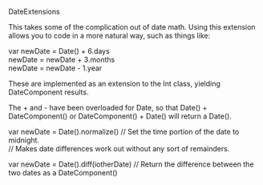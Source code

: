 DateExtensions

This takes some of the complication out of date math. Using
this extension allows you to code in a more natural way,
such as things like:

var newDate = Date() + 6.days<br/>
newDate = newDate + 3.months<br/>
newDate = newDate - 1.year

These are implemented as an extension to the Int class, yielding DateComponent results.

The + and - have been overloaded for Date, so that Date() + DateComponent() or
DateComponent() + Date() will return a Date().

var newDate = Date().normalize()  // Set the time portion of the date to midnight.<br/> 
	// Makes date differences work out without any sort of remainders.

var newDate = Date().diff(iotherDate)
	// Return the difference between the two dates as a DateComponent()
